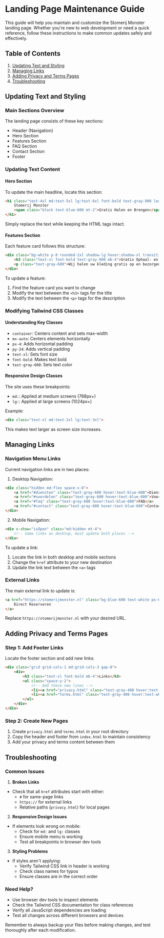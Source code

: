 # Landing Page Maintenance Guide

This guide will help you maintain and customize the Stomerij Monster landing page. Whether you're new to web development or need a quick reference, follow these instructions to make common updates safely and effectively.

## Table of Contents
1. [Updating Text and Styling](#updating-text-and-styling)
2. [Managing Links](#managing-links)
3. [Adding Privacy and Terms Pages](#adding-privacy-and-terms-pages)
4. [Troubleshooting](#troubleshooting)

## Updating Text and Styling

### Main Sections Overview
The landing page consists of these key sections:
- Header (Navigation)
- Hero Section
- Features Section
- FAQ Section
- Contact Section
- Footer

### Updating Text Content

#### Hero Section
To update the main headline, locate this section:
```html
<h1 class="text-4xl md:text-5xl lg:text-6xl font-bold text-gray-900 leading-tight mb-6">
    Stomerij Monster
    <span class="block text-blue-600 mt-2">Gratis Halen en Brengen</span>
</h1>
```
Simply replace the text while keeping the HTML tags intact.

#### Features Section
Each feature card follows this structure:
```html
<div class="bg-white p-8 rounded-2xl shadow-lg hover:shadow-xl transition-shadow duration-300">
    <h3 class="text-xl font-bold text-gray-900 mb-4">Gratis Ophaal- en Bezorgservice</h3>
    <p class="text-gray-600">Wij halen uw kleding gratis op en bezorgen deze weer schoon bij u thuis.</p>
</div>
```
To update a feature:
1. Find the feature card you want to change
2. Modify the text between the `<h3>` tags for the title
3. Modify the text between the `<p>` tags for the description

### Modifying Tailwind CSS Classes

#### Understanding Key Classes
- `container`: Centers content and sets max-width
- `mx-auto`: Centers elements horizontally
- `px-4`: Adds horizontal padding
- `py-24`: Adds vertical padding
- `text-xl`: Sets font size
- `font-bold`: Makes text bold
- `text-gray-600`: Sets text color

#### Responsive Design Classes
The site uses these breakpoints:
- `md:`: Applied at medium screens (768px+)
- `lg:`: Applied at large screens (1024px+)

Example:
```html
<div class="text-xl md:text-2xl lg:text-3xl">
```
This makes text larger as screen size increases.

## Managing Links

### Navigation Menu Links
Current navigation links are in two places:

1. Desktop Navigation:
```html
<div class="hidden md:flex space-x-8">
    <a href="#diensten" class="text-gray-600 hover:text-blue-600">Diensten</a>
    <a href="#voordelen" class="text-gray-600 hover:text-blue-600">Voordelen</a>
    <a href="#faq" class="text-gray-600 hover:text-blue-600">FAQ</a>
    <a href="#contact" class="text-gray-600 hover:text-blue-600">Contact</a>
</div>
```

2. Mobile Navigation:
```html
<div x-show="isOpen" class="md:hidden mt-4">
    <!-- Same links as desktop, must update both places -->
</div>
```

To update a link:
1. Locate the link in both desktop and mobile sections
2. Change the `href` attribute to your new destination
3. Update the link text between the `<a>` tags

### External Links
The main external link to update is:
```html
<a href="https://stomerijmonster.nl" class="bg-blue-600 text-white px-6 py-2">
    Direct Reserveren
</a>
```
Replace `https://stomerijmonster.nl` with your desired URL.

## Adding Privacy and Terms Pages

### Step 1: Add Footer Links
Locate the footer section and add new links:
```html
<div class="grid grid-cols-1 md:grid-cols-3 gap-8">
    <div>
        <h3 class="text-xl font-bold mb-4">Links</h3>
        <ul class="space-y-2">
            <!-- Add these new lines -->
            <li><a href="privacy.html" class="text-gray-400 hover:text-white transition-colors duration-300">Privacy Policy</a></li>
            <li><a href="terms.html" class="text-gray-400 hover:text-white transition-colors duration-300">Terms of Service</a></li>
        </ul>
    </div>
</div>
```

### Step 2: Create New Pages
1. Create `privacy.html` and `terms.html` in your root directory
2. Copy the header and footer from `index.html` to maintain consistency
3. Add your privacy and terms content between them

## Troubleshooting

### Common Issues

1. **Broken Links**
- Check that all `href` attributes start with either:
  - `#` for same-page links
  - `https://` for external links
  - Relative paths (`privacy.html`) for local pages

2. **Responsive Design Issues**
- If elements look wrong on mobile:
  - Check for `md:` and `lg:` classes
  - Ensure mobile menu is working
  - Test all breakpoints in browser dev tools

3. **Styling Problems**
- If styles aren't applying:
  - Verify Tailwind CSS link in header is working
  - Check class names for typos
  - Ensure classes are in the correct order

### Need Help?
- Use browser dev tools to inspect elements
- Check the Tailwind CSS documentation for class references
- Verify all JavaScript dependencies are loading
- Test all changes across different browsers and devices

Remember to always backup your files before making changes, and test thoroughly after each modification.